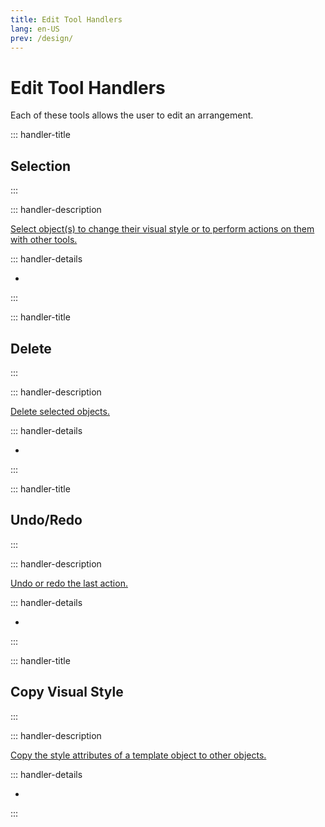 ```yaml
---
title: Edit Tool Handlers
lang: en-US
prev: /design/
---
```


# Edit Tool Handlers

Each of these tools allows the user to edit an arrangement.

::: handler-title

## Selection

:::

::: handler-description

[Select object(s) to change their visual style or to perform actions on them with other tools.](/tools/edit.html#selection)

::: handler-details

-

:::

::: handler-title

## Delete

:::

::: handler-description

[Delete selected objects.](/tools/edit.html#delete)

::: handler-details

-

:::

::: handler-title

## Undo/Redo

:::

::: handler-description

[Undo or redo the last action.](/tools/edit.html#undo-redo)

::: handler-details

-

:::

::: handler-title

## Copy Visual Style

:::

::: handler-description

[Copy the style attributes of a template object to other objects.](/tools/edit.html#copy-visual-style)

::: handler-details

-

:::
